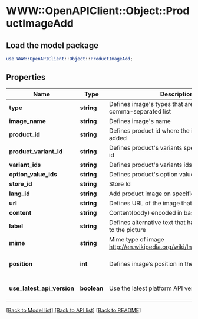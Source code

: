 # WWW::OpenAPIClient::Object::ProductImageAdd

## Load the model package
```perl
use WWW::OpenAPIClient::Object::ProductImageAdd;
```

## Properties
Name | Type | Description | Notes
------------ | ------------- | ------------- | -------------
**type** | **string** | Defines image&#39;s types that are specified by comma-separated list | 
**image_name** | **string** | Defines image&#39;s name | 
**product_id** | **string** | Defines product id where the image should be added | [optional] 
**product_variant_id** | **string** | Defines product&#39;s variants specified by variant id | [optional] 
**variant_ids** | **string** | Defines product&#39;s variants ids | [optional] 
**option_value_ids** | **string** | Defines product&#39;s option values ids | [optional] 
**store_id** | **string** | Store Id | [optional] 
**lang_id** | **string** | Add product image on specified language id | [optional] 
**url** | **string** | Defines URL of the image that has to be added | [optional] 
**content** | **string** | Content(body) encoded in base64 of image file | [optional] 
**label** | **string** | Defines alternative text that has to be attached to the picture | [optional] 
**mime** | **string** | Mime type of image http://en.wikipedia.org/wiki/Internet_media_type. | [optional] 
**position** | **int** | Defines image’s position in the list | [optional] [default to 0]
**use_latest_api_version** | **boolean** | Use the latest platform API version | [optional] [default to false]

[[Back to Model list]](../README.md#documentation-for-models) [[Back to API list]](../README.md#documentation-for-api-endpoints) [[Back to README]](../README.md)


